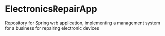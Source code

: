 # ElectronicsRepairApp
Repository for Spring web application, implementing a management system for a business for repairing electronic devices
